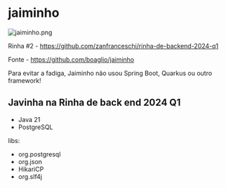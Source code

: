 # jaiminho

![jaiminho.png](jaiminho.png])

Rinha #2 - https://github.com/zanfranceschi/rinha-de-backend-2024-q1

Fonte - https://github.com/boaglio/jaiminho 

Para evitar a fadiga, Jaiminho não usou Spring Boot, Quarkus ou outro framework! 

##  Javinha na Rinha de back end 2024 Q1

* Java 21 
* PostgreSQL 
  
libs:
* org.postgresql
* org.json
* HikariCP
* org.slf4j
